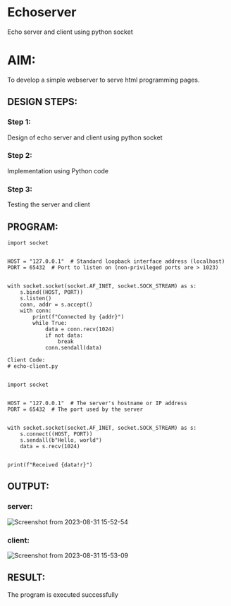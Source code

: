 # Echoserver
Echo server and client using python socket

# AIM:

To develop a simple webserver to serve html programming pages.

## DESIGN STEPS:

### Step 1:

Design of echo server and client using python socket

### Step 2:

Implementation using Python code

### Step 3:

Testing the server and client 

## PROGRAM:
```
import socket


HOST = "127.0.0.1"  # Standard loopback interface address (localhost)
PORT = 65432  # Port to listen on (non-privileged ports are > 1023)


with socket.socket(socket.AF_INET, socket.SOCK_STREAM) as s:
    s.bind((HOST, PORT))
    s.listen()
    conn, addr = s.accept()
    with conn:
        print(f"Connected by {addr}")
        while True:
            data = conn.recv(1024)
            if not data:
                break
            conn.sendall(data)

Client Code:
# echo-client.py


import socket


HOST = "127.0.0.1"  # The server's hostname or IP address
PORT = 65432  # The port used by the server


with socket.socket(socket.AF_INET, socket.SOCK_STREAM) as s:
    s.connect((HOST, PORT))
    s.sendall(b"Hello, world")
    data = s.recv(1024)


print(f"Received {data!r}")

```

## OUTPUT:

### server:
![Screenshot from 2023-08-31 15-52-54](https://github.com/Shobika187/Echoserver/assets/94508142/4dadd0a4-c75e-4a93-99f9-56194ec86b9f)

### client:
![Screenshot from 2023-08-31 15-53-09](https://github.com/Shobika187/Echoserver/assets/94508142/702ea581-927c-401a-95b5-0925e0413c78)



## RESULT:
The program is executed successfully
